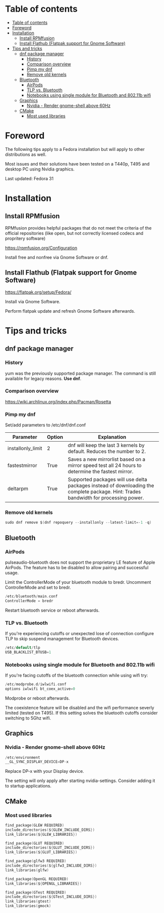 
# Table of contents

<!-- @import "[TOC]" {cmd="toc" depthFrom=1 depthTo=6 orderedList=false} -->

<!-- code_chunk_output -->

- [Table of contents](#table-of-contents)
- [Foreword](#foreword)
- [Installation](#installation)
  - [Install RPMfusion](#install-rpmfusion)
  - [Install Flathub (Flatpak support for Gnome Software)](#install-flathub-flatpak-support-for-gnome-software)
- [Tips and tricks](#tips-and-tricks)
  - [dnf package manager](#dnf-package-manager)
    - [History](#history)
    - [Comparison overview](#comparison-overview)
    - [Pimp my dnf](#pimp-my-dnf)
    - [Remove old kernels](#remove-old-kernels)
  - [Bluetooth](#bluetooth)
    - [AirPods](#airpods)
    - [TLP vs. Bluetooth](#tlp-vs-bluetooth)
    - [Notebooks using single module for Bluetooth and 802.11b wifi](#notebooks-using-single-module-for-bluetooth-and-80211b-wifi)
  - [Graphics](#graphics)
    - [Nvidia - Render gnome-shell above 60Hz](#nvidia-render-gnome-shell-above-60hz)
  - [CMake](#cmake)
    - [Most used libraries](#most-used-libraries)

<!-- /code_chunk_output -->

# Foreword

The following tips apply to a Fedora installation but will apply to other distributions as well.

Most issues and their solutions have been tested on a T440p, T495 and desktop PC using Nvidia graphics.

Last updated: Fedora 31

# Installation

## Install RPMfusion

RPMfusion provides helpful packages that do not meet the criteria of the official repositories (like open, but not correctly licensed codecs and propritery software)

https://rpmfusion.org/Configuration

Install free and nonfree via Gnome Software or dnf.

## Install Flathub (Flatpak support for Gnome Software)

https://flatpak.org/setup/Fedora/

Install via Gnome Software.

Perform flatpak update and refresh Gnome Software afterwards.

# Tips and tricks

## dnf package manager

### History

yum was the previously supported package manager. The command is still available for legacy reasons. **Use dnf**.

### Comparison overview

https://wiki.archlinux.org/index.php/Pacman/Rosetta

### Pimp my dnf

Set/add parameters to /etc/dnf/dnf.conf

|Parameter   |Option   | Explanation |
|---|---|---|
|installonly_limit   | 2  | dnf will keep the last 3 kernels by default. Reduces the number to 2.  |
|fastestmirror   | True  | Saves a new mirrorlist based on a mirror speed test all 24 hours to determine the fastest mirror.  |
|deltarpm   | True  | Supported packages will use delta packages instead of downloading the complete package. Hint: Trades bandwidth for processing power. |

### Remove old kernels

```c
sudo dnf remove $(dnf repoquery --installonly --latest-limit=-1 -q)
```

## Bluetooth

### AirPods

pulseaudio-bluetooth does not support the proprietary LE feature of Apple AirPods. The feature has to be disabled to allow pairing and successful usage.

Limit the ControllerMode of your bluetooth module to bredr. Uncomment ControllerMode and set to bredr.

```c
/etc/bluetooth/main.conf
ControllerMode = bredr
```

Restart bluetooth service or reboot afterwards.

### TLP vs. Bluetooth

If you're experiencing cutoffs or unexpected lose of connection configure TLP to skip suspend management for Bluetooth devices.

```c
/etc/default/tlp
USB_BLACKLIST_BTUSB=1
```

### Notebooks using single module for Bluetooth and 802.11b wifi

If you're facing cutoffs of the bluetooth connection while using wifi try:

```c
/etc/modprobe.d/iwlwifi.conf
options iwlwifi bt_coex_active=0
```

Modprobe or reboot afterwards.

The coexistence feature will be disabled and the wifi performance severly limited (tested on T495). If this setting solves the bluetooth cutoffs consider switching to 5Ghz wifi.

## Graphics

### Nvidia - Render gnome-shell above 60Hz

```c
/etc/environment
__GL_SYNC_DISPLAY_DEVICE=DP-x
```

Replace DP-x with your Display device.

The setting will only apply after starting nvidia-settings. Consider adding it to startup applications.

## CMake

### Most used libraries

```c
find_package(GLEW REQUIRED)
include_directories(${GLEW_INCLUDE_DIRS})
link_libraries(${GLEW_LIBRARIES})

find_package(GLUT REQUIRED)
include_directories(${GLUT_INCLUDE_DIRS})
link_libraries(${GLUT_LIBRARIES})

find_package(glfw3 REQUIRED)
include_directories(${glfw3_INCLUDE_DIRS})
link_libraries(glfw)

find_package(OpenGL REQUIRED)
link_libraries(${OPENGL_LIBRARIES})

find_package(GTest REQUIRED)
include_directories(${GTest_INCLUDE_DIRS})
link_libraries(gtest)
link_libraries(gmock)
```
